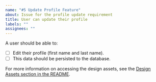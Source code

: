 ```yaml
---
name: "#5 Update Profile Feature"
about: Issue for the profile update requirement
title: User can update their profile
labels: ""
assignees: ""
---
```


A user should be able to:

- [ ] Edit their profile (first name and last name).
- [ ] This data should be persisted to the database.

For more information on accessing the design assets, see the [Design Assets section in the README](https://github.com/OpenClassrooms-Student-Center/Project-10-Bank-API#design-assets).

